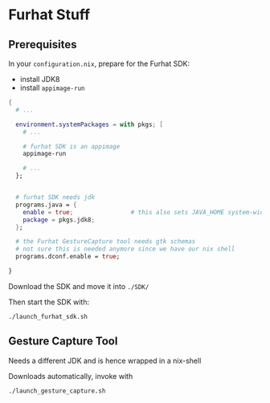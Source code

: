 # Furhat Stuff

## Prerequisites

In your `configuration.nix`, prepare for the Furhat SDK:

- install JDK8
- install `appimage-run`

```nix
{
  # ...

  environment.systemPackages = with pkgs; [
    # ...

    # furhat SDK is an appimage
    appimage-run

    # ...
  };


  # furhat SDK needs jdk
  programs.java = {
    enable = true;                # this also sets JAVA_HOME system-wide!!!
    package = pkgs.jdk8;
  };

  # the Furhat GestureCapture tool needs gtk schemas
  # not sure this is needed anymore since we have our nix shell
  programs.dconf.enable = true;

}
```

Download the SDK and move it into `./SDK/`

Then start the SDK with:

```console
./launch_furhat_sdk.sh
```

## Gesture Capture Tool

Needs a different JDK and is hence wrapped in a nix-shell

Downloads automatically, invoke with

```console
./launch_gesture_capture.sh
```
